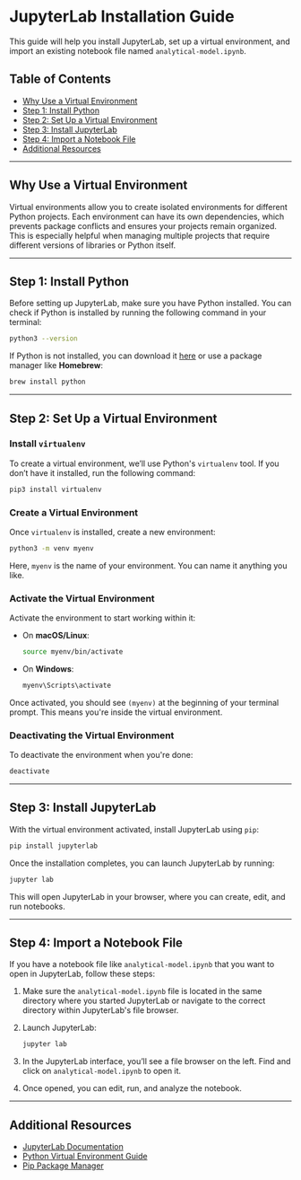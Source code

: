 # JupyterLab Installation Guide

This guide will help you install JupyterLab, set up a virtual environment, and import an existing notebook file named `analytical-model.ipynb`.

## Table of Contents
- [Why Use a Virtual Environment](#why-use-a-virtual-environment)
- [Step 1: Install Python](#step-1-install-python)
- [Step 2: Set Up a Virtual Environment](#step-2-set-up-a-virtual-environment)
- [Step 3: Install JupyterLab](#step-3-install-jupyterlab)
- [Step 4: Import a Notebook File](#step-4-import-a-notebook-file)
- [Additional Resources](#additional-resources)

---

## Why Use a Virtual Environment

Virtual environments allow you to create isolated environments for different Python projects. Each environment can have its own dependencies, which prevents package conflicts and ensures your projects remain organized. This is especially helpful when managing multiple projects that require different versions of libraries or Python itself.

---

## Step 1: Install Python

Before setting up JupyterLab, make sure you have Python installed. You can check if Python is installed by running the following command in your terminal:

```bash
python3 --version
```

If Python is not installed, you can download it [here](https://www.python.org/downloads/) or use a package manager like **Homebrew**:

```bash
brew install python
```

---

## Step 2: Set Up a Virtual Environment

### Install `virtualenv`

To create a virtual environment, we’ll use Python's `virtualenv` tool. If you don’t have it installed, run the following command:

```bash
pip3 install virtualenv
```

### Create a Virtual Environment

Once `virtualenv` is installed, create a new environment:

```bash
python3 -m venv myenv
```

Here, `myenv` is the name of your environment. You can name it anything you like.

### Activate the Virtual Environment

Activate the environment to start working within it:

- On **macOS/Linux**:

  ```bash
  source myenv/bin/activate
  ```

- On **Windows**:

  ```bash
  myenv\Scripts\activate
  ```

Once activated, you should see `(myenv)` at the beginning of your terminal prompt. This means you're inside the virtual environment.

### Deactivating the Virtual Environment

To deactivate the environment when you're done:

```bash
deactivate
```

---

## Step 3: Install JupyterLab

With the virtual environment activated, install JupyterLab using `pip`:

```bash
pip install jupyterlab
```

Once the installation completes, you can launch JupyterLab by running:

```bash
jupyter lab
```

This will open JupyterLab in your browser, where you can create, edit, and run notebooks.

---

## Step 4: Import a Notebook File

If you have a notebook file like `analytical-model.ipynb` that you want to open in JupyterLab, follow these steps:

1. Make sure the `analytical-model.ipynb` file is located in the same directory where you started JupyterLab or navigate to the correct directory within JupyterLab's file browser.

2. Launch JupyterLab:

   ```bash
   jupyter lab
   ```

3. In the JupyterLab interface, you’ll see a file browser on the left. Find and click on `analytical-model.ipynb` to open it.

4. Once opened, you can edit, run, and analyze the notebook.

---

## Additional Resources

- [JupyterLab Documentation](https://jupyterlab.readthedocs.io/)
- [Python Virtual Environment Guide](https://docs.python.org/3/tutorial/venv.html)
- [Pip Package Manager](https://pip.pypa.io/en/stable/)
